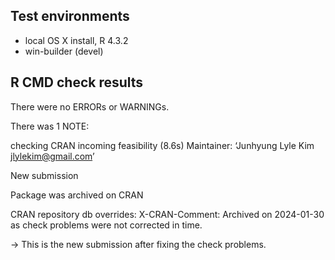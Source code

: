 ## Test environments

* local OS X install, R 4.3.2
* win-builder (devel)

## R CMD check results
There were no ERRORs or WARNINGs.

There was 1 NOTE:

checking CRAN incoming feasibility (8.6s)
   Maintainer: ‘Junhyung Lyle Kim <jlylekim@gmail.com>’
   
   New submission
   
   Package was archived on CRAN
   
   CRAN repository db overrides:
     X-CRAN-Comment: Archived on 2024-01-30 as check problems were not
       corrected in time.

  -> This is the new submission after fixing the check problems. 

